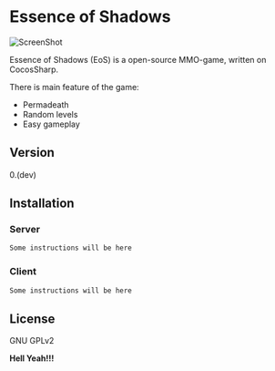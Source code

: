 Essence of Shadows
=========
![ScreenShot](https://photos-2.dropbox.com/t/0/AABU32gCq2CKbElAudTi_Rrh8_dE737I5ikOl8pVY2L3Og/12/65203295/png/1024x768/3/1411315200/0/2/Cardinal2colorBig.png/b1EDWWk1m5cby4bjRkVAMGAmfL-6vx-ErhBARpWR7Ek)

Essence of Shadows (EoS) is a open-source MMO-game, written on CocosSharp.

There is main feature of the game:
  - Permadeath
  - Random levels
  - Easy gameplay

Version
----

0.(dev)


Installation
--------------

### Server

```sh
Some instructions will be here
```

### Client

```sh
Some instructions will be here
```


License
----

GNU GPLv2


**Hell Yeah!!!**

